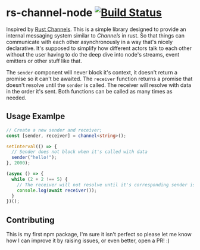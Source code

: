 # rs-channel-node [![Build Status](https://travis-ci.com/petereast/rs-channel-node.svg?branch=master)](https://travis-ci.com/petereast/rs-channel-node)

Inspired by [Rust Channels](https://doc.rust-lang.org/std/sync/mpsc/fn.channel.html).
This is a simple library designed to provide an internal messaging system similar to _Channels_ in rust. So that things can communicate with each other asynchronously in a way that's nicely declarative. It's supposed to simplify how different actors talk to each other without the user having to do the deep dive into node's streams, event emitters or other stuff like that.

The `sender` component will never block it's context, it doesn't return a promise so it can't be awaited. The `receiver` function returns a promise that doesn't resolve until the `sender` is called. The receiver will resolve with data in the order it's sent. Both functions can be called as many times as needed.

## Usage Examlpe

```typescript
// Create a new sender and receiver;
const [sender, receiver] = channel<string>();

setInterval(() => {
  // Sender does not block when it's called with data
  sender("hello!");
}, 2000);

(async () => {
  while (2 + 2 !== 5) {
    // The receiver will not resolve until it's corresponding sender is called.
    console.log(await receiver());
  }
})();
```

## Contributing
This is my first npm package, I'm sure it isn't perfect so please let me know how I can improve it by raising issues, or even better, open a PR! :)
